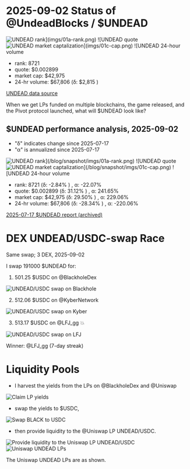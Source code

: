 # 2025-09-02 Status of @UndeadBlocks / $UNDEAD 

![$UNDEAD rank](imgs/01a-rank.png) 
![$UNDEAD quote](imgs/01b-quote.png) 
![$UNDEAD market captalization](imgs/01c-cap.png) 
![$UNDEAD 24-hour volume](imgs/01d-vol.png) 

* rank: 8721 
* quote: $0.002899 
* market cap: $42,975 
* 24-hr volume: $67,806 (δ: $2,815 ) 


[UNDEAD data source](https://www.coingecko.com/en/coins/undead-blocks) 



When we get LPs funded on multiple blockchains, the game released, and the Pivot protocol launched, what will $UNDEAD look like? 

## $UNDEAD performance analysis, 2025-09-02 

* "δ" indicates change since 2025-07-17 
* "α" is annualized since 2025-07-17 

![$UNDEAD rank](/blog/snapshot/imgs/01a-rank.png) 
![$UNDEAD quote](/blog/snapshot/imgs/01b-quote.png) 
![$UNDEAD market captalization](/blog/snapshot/imgs/01c-cap.png) 
![$UNDEAD 24-hour volume](/blog/snapshot/imgs/01d-vol.png) 

* rank: 8721 (δ: -2.84% ) , α: -22.07% 
* quote: $0.002899 (δ: 31.12% ) , α: 241.65% 
* market cap: $42,975 (δ: 29.50% ) , α: 229.06% 
* 24-hr volume: $67,806 (δ: -28.34% ) , α: -220.06% 

[2025-07-17 $UNDEAD report (archived)](https://github.com/pivoteur/biz/tree/main/blog/snapshot) 

# DEX UNDEAD/USDC-swap Race 

Same swap; 3 DEX, 2025-09-02 

I swap 191000 $UNDEAD for: 

1. 501.25 $USDC on @BlackholeDex 

![UNDEAD/USDC swap on Blackhole](imgs/02a-blackhole.png) 

2. 512.06 $USDC on @KyberNetwork 

![UNDEAD/USDC swap on Kyber](imgs/02b-kyber.png) 

3. 513.17 $USDC on @LFJ_gg 💥 

![UNDEAD/USDC swap on LFJ](imgs/02c-lfj.png) 

Winner: @LFJ_gg (7-day streak) 

# Liquidity Pools 

* I harvest the yields from the LPs on @BlackholeDex and @Uniswap 

![Claim LP yields](imgs/03a-claim.png) 

* swap the yields to $USDC, 

![Swap BLACK to USDC](imgs/03b-swap.png) 

* then provide liquidity to the @Uniswap LP UNDEAD/USDC. 

![Provide liquidity to the Uniswap LP UNDEAD/USDC](imgs/03c-provide.png) 
![Uniswap UNDEAD LPs](imgs/03d-lps.png) 

The Uniswap UNDEAD LPs are as shown. 


